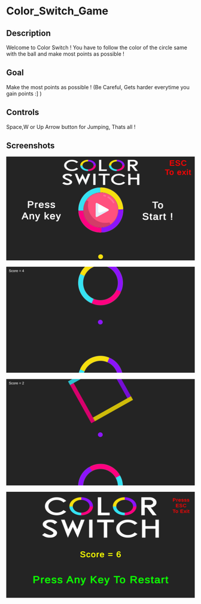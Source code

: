 # Color_Switch_Game

## Description

Welcome to Color Switch ! You have to follow the color of the circle same with the ball and make most points as possible !

## Goal

Make the most points as possible ! (Be Careful, Gets harder everytime you gain points :] )

## Controls

Space,W or Up Arrow button for Jumping, Thats all !

## Screenshots

![Main Menu](https://github.com/Ardaakdemir/Color_Switch_Game/blob/main/Screenshots/Mainmenu.png)

![Ingame](https://github.com/Ardaakdemir/Color_Switch_Game/blob/main/Screenshots/Ingame.png)

![Ingame2](https://github.com/Ardaakdemir/Color_Switch_Game/blob/main/Screenshots/Ingame2.png)

![Restart Screen](https://github.com/Ardaakdemir/Color_Switch_Game/blob/main/Screenshots/Restart.png)

